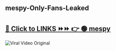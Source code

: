 
 ## mespy-Only-Fans-Leaked

# <h2><a href="https://clipsfans.com/mespy&ref=git">🔗 Click to LINKS ⏩⏩ 👉 🟢 mespy </a></h2>

<a href="https://clipsfans.com/mespy&ref=git" rel="nofollow" data-target="animated-image.originalLink"><img src="https://i.ibb.co.com/xMMVF88/686577567.gif" alt="Viral Video Original" style="max-width: 100%; display: inline-block;" data-target="animated-image.originalImage"></a>
